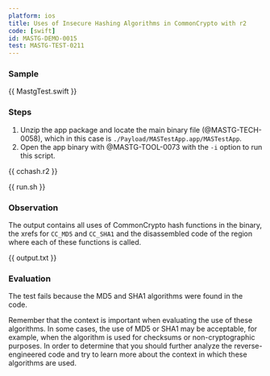 ```yaml
---
platform: ios
title: Uses of Insecure Hashing Algorithms in CommonCrypto with r2
code: [swift]
id: MASTG-DEMO-0015
test: MASTG-TEST-0211
---
```


### Sample

{{ MastgTest.swift }}

### Steps

1. Unzip the app package and locate the main binary file (@MASTG-TECH-0058), which in this case is `./Payload/MASTestApp.app/MASTestApp`.
2. Open the app binary with @MASTG-TOOL-0073 with the `-i` option to run this script.

{{ cchash.r2 }}

{{ run.sh }}

### Observation

The output contains all uses of CommonCrypto hash functions in the binary, the xrefs for `CC_MD5` and `CC_SHA1` and the disassembled code of the region where each of these functions is called.

{{ output.txt }}

### Evaluation

The test fails because the MD5 and SHA1 algorithms were found in the code.

Remember that the context is important when evaluating the use of these algorithms. In some cases, the use of MD5 or SHA1 may be acceptable, for example, when the algorithm is used for checksums or non-cryptographic purposes. In order to determine that you should further analyze the reverse-engineered code and try to learn more about the context in which these algorithms are used.
